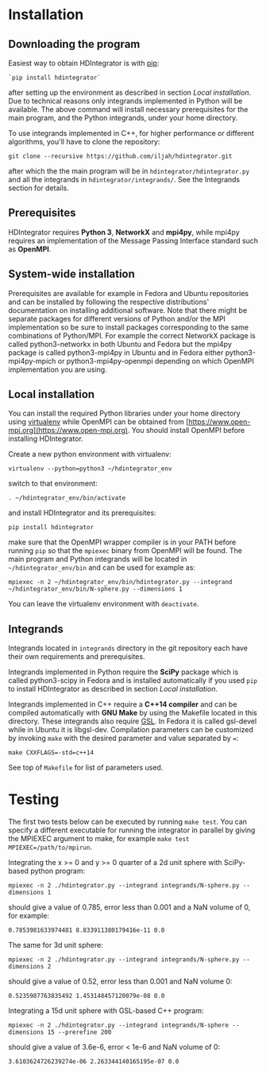 # Installation


## Downloading the program

Easiest way to obtain HDIntegrator is with [pip](https://pip.pypa.io):

    `pip install hdintegrator`

after setting up the environment as described in section *Local installation*. Due
to technical reasons only integrands implemented in Python will be available.
The above command will install necessary prerequisites for the main program, and
the Python integrands, under your home directory.

To use integrands implemented in C++, for higher performance or different algorithms,
you'll have to clone the repository:

    git clone --recursive https://github.com/iljah/hdintegrator.git

after which the the main program will be in `hdintegrator/hdintegrator.py` and
all the integrands in `hdintegrator/integrands/`. See the Integrands section
for details.


## Prerequisites

HDIntegrator requires **Python 3**, **NetworkX** and **mpi4py**, while mpi4py requires an
implementation of the Message Passing Interface standard such as **OpenMPI**.


## System-wide installation

Prerequisites are available for example in Fedora and Ubuntu repositories and
can be installed by following the respective distributions' documentation on
installing additional software. Note that there might be separate packages for
different versions of Python and/or the MPI implementation so be sure to install
packages corresponding to the same combinations of Python/MPI. For example the
correct NetworkX package is called python3-networkx in both Ubuntu and Fedora
but the mpi4py package is called python3-mpi4py in Ubuntu and in Fedora either
python3-mpi4py-mpich or python3-mpi4py-openmpi depending on which OpenMPI
implementation you are using.


## Local installation

You can install the required Python libraries under your home directory using
[virtualenv](https://virtualenv.pypa.io) while OpenMPI can be obtained from
[https://www.open-mpi.org](https://www.open-mpi.org). You should install OpenMPI
before installing HDIntegrator.

Create a new python environment with virtualenv:

    virtualenv --python=python3 ~/hdintegrator_env

switch to that environment:

    . ~/hdintegrator_env/bin/activate

and install HDIntegrator and its prerequisites:

    pip install hdintegrator

make sure that the OpenMPI wrapper compiler is in your PATH before running `pip`
so that the `mpiexec` binary from OpenMPI will be found. The main program and
Python integrands will be located in `~/hdintegrator_env/bin` and can be used
for example as:

    mpiexec -n 2 ~/hdintegrator_env/bin/hdintegrator.py --integrand ~/hdintegrator_env/bin/N-sphere.py --dimensions 1

You can leave the virtualenv environment with `deactivate`.


## Integrands

Integrands located in `integrands` directory in the git repository each have
their own requirements and prerequisites.

Integrands implemented in Python require the **SciPy** package which is called
python3-scipy in Fedora and is installed automatically if you used `pip` to
install HDIntegrator as described in section *Local installation*.

Integrands implemented in C++ require a **C++14 compiler** and can be
compiled automatically with **GNU Make** by using the Makefile located in this
directory. These integrands also require [GSL](https://www.gnu.org/software/gsl/).
In Fedora it is called gsl-devel while in Ubuntu it is libgsl-dev.
Compilation parameters can be customized by invoking `make` with the desired
parameter and value separated by `=`:

    make CXXFLAGS=-std=c++14

See top of `Makefile` for list of parameters used.


# Testing

The first two tests below can be executed by running `make test`. You can
specify a different executable for running the integrator in parallel by giving
the MPIEXEC argument to make, for example `make test MPIEXEC=/path/to/mpirun`.

Integrating the x >= 0 and y >= 0 quarter of a 2d unit sphere with SciPy-based
python program:

    mpiexec -n 2 ./hdintegrator.py --integrand integrands/N-sphere.py --dimensions 1

should give a value of 0.785, error less than 0.001 and a NaN volume of 0, for
example:

    0.7853981633974481 8.833911380179416e-11 0.0


The same for 3d unit sphere:

    mpiexec -n 2 ./hdintegrator.py --integrand integrands/N-sphere.py --dimensions 2

should give a value of 0.52, error less than 0.001 and NaN volume 0:

    0.5235987763835492 1.453148457120079e-08 0.0


Integrating a 15d unit sphere with GSL-based C++ program:

    mpiexec -n 2 ./hdintegrator.py --integrand integrands/N-sphere --dimensions 15 --prerefine 200

should give a value of 3.6e-6, error < 1e-6 and NaN volume of 0:

    3.6103624726239274e-06 2.263344140165195e-07 0.0
